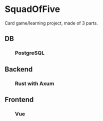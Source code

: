 # SquadOfFive

Card game/learning project, made of 3 parts.

## DB
### &emsp;&emsp;PostgreSQL

## Backend
### &emsp;&emsp;Rust with Axum

## Frontend
### &emsp;&emsp;Vue
